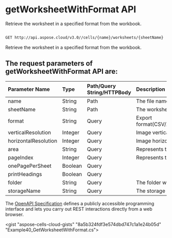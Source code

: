 # **getWorksheetWithFormat API**

Retrieve the worksheet in a specified format from the workbook. 

```bash

GET http://api.aspose.cloud/v3.0//cells/{name}/worksheets/{sheetName}

```
Retrieve the worksheet in a specified format from the workbook.

## The request parameters of **getWorksheetWithFormat** API are: 

| Parameter Name | Type | Path/Query String/HTTPBody | Description | 
| :- | :- | :- |:- | 
|name|String|Path|The file name.|
|sheetName|String|Path|The worksheet name.|
|format|String|Query|Export format(CSV/XLS/HTML/MHTML/ODS/PDF/XML/TXT/TIFF/XLSB/XLSM/XLSX/XLTM/XLTX/XPS/PNG/JPG/JPEG/GIF/EMF/BMP/MD[Markdown]/Numbers).|
|verticalResolution|Integer|Query|Image vertical resolution.|
|horizontalResolution|Integer|Query|Image horizontal resolution.|
|area|String|Query|Represents the range to be printed.|
|pageIndex|Integer|Query|Represents the page to be printed|
|onePagePerSheet|Boolean|Query||
|printHeadings|Boolean|Query||
|folder|String|Query|The folder where the file is situated.|
|storageName|String|Query|The storage name where the file is situated.|


The [OpenAPI Specification](https://reference.aspose.cloud/cells/#/WorksheetsController/GetWorksheetWithFormat) defines a publicly accessible programming interface and lets you carry out REST interactions directly from a web browser.

<gist "aspose-cells-cloud-gists" "8a5b324fdf3e574dbd747c1a1e24b05d" "Example40_GetWorksheetWithFormat.cs">

